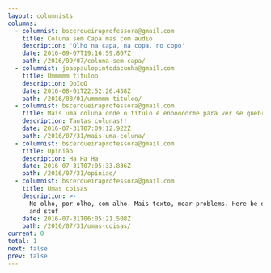 ```yaml
---
layout: columnists
columns:
  - columnist: bscerqueiraprofessora@gmail.com
    title: Coluna sem Capa mas com audio
    description: 'Olho na capa, na copa, no copo'
    date: 2016-09-07T19:16:59.807Z
    path: /2016/09/07/coluna-sem-capa/
  - columnist: joaopaulopintodacunha@gmail.com
    title: Ummmmm títuloo
    description: OoIoO
    date: 2016-08-01T22:52:26.438Z
    path: /2016/08/01/ummmmm-tituloo/
  - columnist: bscerqueiraprofessora@gmail.com
    title: Mais uma coluna onde o título é enooooorme para ver se quebra alguma coisa
    description: Tantas colunas!!
    date: 2016-07-31T07:09:12.922Z
    path: /2016/07/31/mais-uma-coluna/
  - columnist: bscerqueiraprofessora@gmail.com
    title: Opinião
    description: Ha Ha Ha
    date: 2016-07-31T07:05:33.836Z
    path: /2016/07/31/opiniao/
  - columnist: bscerqueiraprofessora@gmail.com
    title: Umas coisas
    description: >-
      No olho, por olho, com alho. Mais texto, moar problems. Here be dragons
      and stuf
    date: 2016-07-31T06:05:21.508Z
    path: /2016/07/31/umas-coisas/
current: 0
total: 1
next: false
prev: false
---
```


